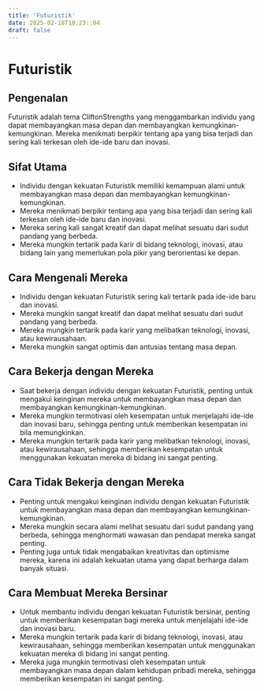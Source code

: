 ```yaml
---
title: 'Futuristik'
date: 2025-02-18T18:23::04
draft: false
---
```


# Futuristik

## Pengenalan

Futuristik adalah tema CliftonStrengths yang menggambarkan individu yang dapat membayangkan masa depan dan membayangkan kemungkinan-kemungkinan. Mereka menikmati berpikir tentang apa yang bisa terjadi dan sering kali terkesan oleh ide-ide baru dan inovasi.

## Sifat Utama

- Individu dengan kekuatan Futuristik memiliki kemampuan alami untuk membayangkan masa depan dan membayangkan kemungkinan-kemungkinan.
- Mereka menikmati berpikir tentang apa yang bisa terjadi dan sering kali terkesan oleh ide-ide baru dan inovasi.
- Mereka sering kali sangat kreatif dan dapat melihat sesuatu dari sudut pandang yang berbeda.
- Mereka mungkin tertarik pada karir di bidang teknologi, inovasi, atau bidang lain yang memerlukan pola pikir yang berorientasi ke depan.

## Cara Mengenali Mereka

- Individu dengan kekuatan Futuristik sering kali tertarik pada ide-ide baru dan inovasi.
- Mereka mungkin sangat kreatif dan dapat melihat sesuatu dari sudut pandang yang berbeda.
- Mereka mungkin tertarik pada karir yang melibatkan teknologi, inovasi, atau kewirausahaan.
- Mereka mungkin sangat optimis dan antusias tentang masa depan.

## Cara Bekerja dengan Mereka

- Saat bekerja dengan individu dengan kekuatan Futuristik, penting untuk mengakui keinginan mereka untuk membayangkan masa depan dan membayangkan kemungkinan-kemungkinan.
- Mereka mungkin termotivasi oleh kesempatan untuk menjelajahi ide-ide dan inovasi baru, sehingga penting untuk memberikan kesempatan ini bila memungkinkan.
- Mereka mungkin tertarik pada karir yang melibatkan teknologi, inovasi, atau kewirausahaan, sehingga memberikan kesempatan untuk menggunakan kekuatan mereka di bidang ini sangat penting.

## Cara Tidak Bekerja dengan Mereka

- Penting untuk mengakui keinginan individu dengan kekuatan Futuristik untuk membayangkan masa depan dan membayangkan kemungkinan-kemungkinan.
- Mereka mungkin secara alami melihat sesuatu dari sudut pandang yang berbeda, sehingga menghormati wawasan dan pendapat mereka sangat penting.
- Penting juga untuk tidak mengabaikan kreativitas dan optimisme mereka, karena ini adalah kekuatan utama yang dapat berharga dalam banyak situasi.

## Cara Membuat Mereka Bersinar

- Untuk membantu individu dengan kekuatan Futuristik bersinar, penting untuk memberikan kesempatan bagi mereka untuk menjelajahi ide-ide dan inovasi baru.
- Mereka mungkin tertarik pada karir di bidang teknologi, inovasi, atau kewirausahaan, sehingga memberikan kesempatan untuk menggunakan kekuatan mereka di bidang ini sangat penting.
- Mereka juga mungkin termotivasi oleh kesempatan untuk membayangkan masa depan dalam kehidupan pribadi mereka, sehingga memberikan kesempatan ini sangat penting.

